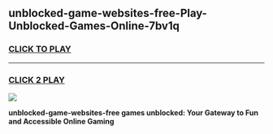 
## unblocked-game-websites-free-Play-Unblocked-Games-Online-7bv1q
<h3>
<a href="https://premium76.site?title=unblocked-game-websites-free&ref=25A">CLICK TO PLAY</a></h3>
<hr>

<h3>
<a href="https://premium76.site?title=unblocked-game-websites-free&ref=25A">CLICK 2 PLAY</a>
  
</h3>

<a href="https://premium76.site?title=unblocked-game-websites-free&ref=25A"><img src="https://clearcache.store/games.png"></a>


**unblocked-game-websites-free games unblocked: Your Gateway to Fun and Accessible Online Gaming**
